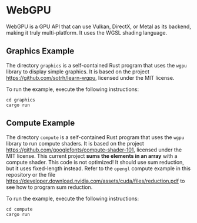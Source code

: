 # WebGPU

WebGPU is a GPU API that can use Vulkan, DirectX, or Metal as its backend, making it truly
multi-platform. It uses the WGSL shading language.


## Graphics Example

The directory `graphics` is a self-contained Rust program that uses the `wgpu` library to display
simple graphics. It is based on the project https://github.com/sotrh/learn-wgpu, licensed under the
MIT license.

To run the example, execute the following instructions:

```
cd graphics
cargo run
```


## Compute Example

The directory `compute` is a self-contained Rust program that uses the `wgpu` library to run
compute shaders. It is based on the project https://github.com/googlefonts/compute-shader-101,
licensed under the MIT license. This current project **sums the elements in an array** with a
compute shader. This code is not optimized! It should use sum reduction, but it uses fixed-length
instead. Refer to the `opengl` compute example in this repository or the file
https://developer.download.nvidia.com/assets/cuda/files/reduction.pdf to see how to program sum
reduction.

To run the example, execute the following instructions:

```
cd compute
cargo run
```
